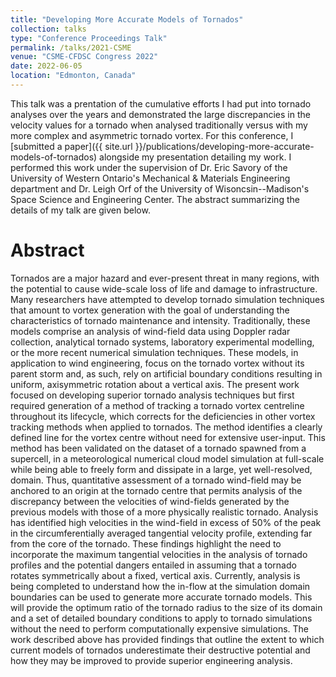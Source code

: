 ```yaml
---
title: "Developing More Accurate Models of Tornados"
collection: talks
type: "Conference Proceedings Talk"
permalink: /talks/2021-CSME
venue: "CSME-CFDSC Congress 2022"
date: 2022-06-05
location: "Edmonton, Canada"
---
```


This talk was a prentation of the cumulative efforts I had put into tornado analyses over the years and demonstrated the large discrepancies in the velocity values for a tornado when analysed traditionally versus with my more complex and asymmetric tornado vortex. For this conference, I [submitted a paper]({{ site.url }}/publications/developing-more-accurate-models-of-tornados) alongside my presentation detailing my work. I performed this work under the supervision of Dr. Eric Savory of the University of Western Ontario's Mechanical & Materials Engineering department and Dr. Leigh Orf of the University of Wisoncsin--Madison's Space Science and Engineering Center. The abstract summarizing the details of my talk are given below.

Abstract
=======
Tornados are a major hazard and ever-present threat in many regions, with the potential to cause wide-scale loss of life and damage to infrastructure. Many researchers have attempted to develop tornado simulation techniques that amount to vortex generation with the goal of understanding the characteristics of tornado maintenance and intensity. Traditionally, these models comprise an analysis of wind-field data using Doppler radar collection, analytical tornado systems, laboratory experimental modelling, or the more recent numerical simulation techniques. These models, in application to wind engineering, focus on the tornado vortex without its parent storm and, as such, rely on artificial boundary conditions resulting in uniform, axisymmetric rotation about a vertical axis. The present work focused on developing superior tornado analysis techniques but first required generation of a method of tracking a tornado vortex centreline throughout its lifecycle, which corrects for the deficiencies in other vortex tracking methods when applied to tornados. The method identifies a clearly defined line for the vortex centre without need for extensive user-input. This method has been validated on the dataset of a tornado spawned from a supercell, in a meteorological numerical cloud model simulation at full-scale while being able to freely form and dissipate in a large, yet well-resolved, domain. Thus, quantitative assessment of a tornado wind-field may be anchored to an origin at the tornado centre that permits analysis of the discrepancy between the velocities of wind-fields generated by the previous models with those of a more physically realistic tornado. Analysis has identified high velocities in the wind-field in excess of 50% of the peak in the circumferentially averaged tangential velocity profile, extending far from the core of the tornado. These findings highlight the need to incorporate the maximum tangential velocities in the analysis of tornado profiles and the potential dangers entailed in assuming that a tornado rotates symmetrically about a fixed, vertical axis. Currently, analysis is being completed to understand how the in-flow at the simulation domain boundaries can be used to generate more accurate tornado models. This will provide the optimum ratio of the tornado radius to the size of its domain and a set of detailed boundary conditions to apply to tornado simulations without the need to perform computationally expensive simulations. The work described above has provided findings that outline the extent to which current models of tornados underestimate their destructive potential and how they may be improved to provide superior engineering analysis.